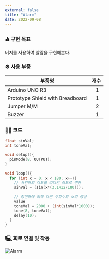 ```yaml
---
external: false
title: "Alarm"
date: 2022-09-08
---
```


### ⛳️ 구현 목표

버저를 사용하여 알람을 구현해본다.

### ⚙️ 사용 부품

|부품명|개수|
|------|---|
|Arduino UNO R3|&nbsp;&nbsp;&nbsp;1|
|Prototype Shield with Breadboard|&nbsp;&nbsp;&nbsp;1|
|Jumper M/M|&nbsp;&nbsp;&nbsp;2|
|Buzzer|&nbsp;&nbsp;&nbsp;1|

### 👨‍💻 코드

```cpp
float sinVal;
int toneVal;

void setup(){
  pinMode(8, OUTPUT);
}

void loop(){
  for (int x = 0; x < 180; x++){
    // 사인파의 각도를 라디안 측도로 변환
    sinVal = (sin(x*(3.1412/180)));
    
    // 정현파에 의해 다른 주파수의 소리 생성
    value
    toneVal = 2000 + (int(sinVal*1000));
    tone(8, toneVal);
    delay(10);
  }
}
```

### 🖳 회로 연결 및 작동

![Alarm](https://github.com/WoojinJeonkr/WoojinJeonkr.github.io/blob/main/assets/images/video/Alarm.gif?raw=true)
